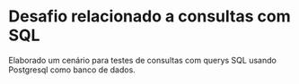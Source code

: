 # Desafio relacionado a consultas com SQL
Elaborado um cenário para testes de consultas com querys SQL usando Postgresql como banco de dados.
